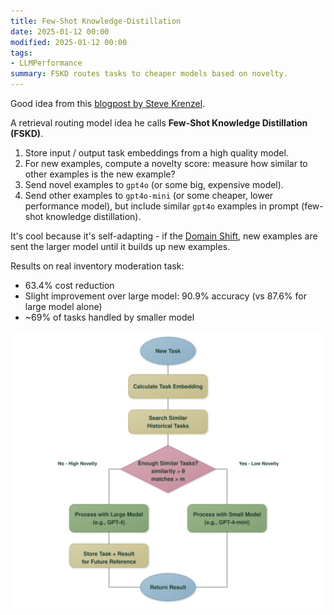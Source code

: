 ```yaml
---
title: Few-Shot Knowledge-Distillation
date: 2025-01-12 00:00
modified: 2025-01-12 00:00
tags:
- LLMPerformance
summary: FSKD routes tasks to cheaper models based on novelty.
---
```


Good idea from this [blogpost by Steve Krenzel](https://bits.logic.inc/p/getting-gpt-4o-mini-to-perform-like).

A retrieval routing model idea he calls **Few-Shot Knowledge Distillation (FSKD)**.

1. Store input / output task embeddings from a high quality model.
2. For new examples, compute a novelty score: measure how similar to other examples is the new example?
3. Send novel examples to `gpt4o` (or some big, expensive model).
4. Send other examples to `gpt4o-mini` (or some cheaper, lower performance model), but include similar `gpt4o` examples in prompt (few-shot knowledge distillation).

It's cool because it's self-adapting - if the [Domain Shift](domain-shift.md), new examples are sent the larger model until it builds up new examples.

Results on real inventory moderation task:

- 63.4% cost reduction
- Slight improvement over large model: 90.9% accuracy (vs 87.6% for large model alone)
- ~69% of tasks handled by smaller model

![Flowchart example of the FSKD system](../_media/fskd-visualization-pro.svg)